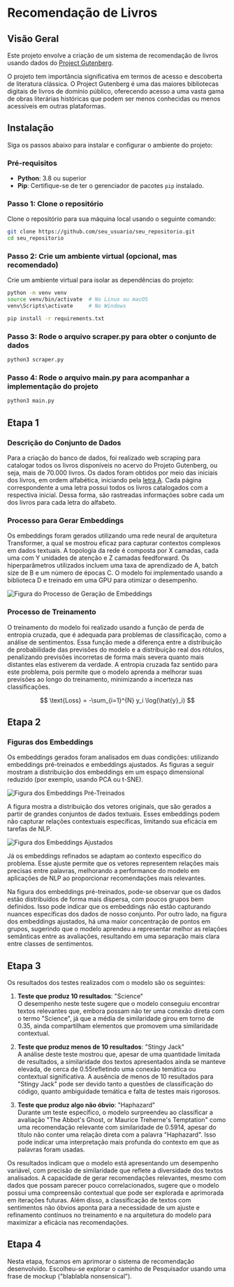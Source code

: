 # Recomendação de Livros

## Visão Geral

Este projeto envolve a criação de um sistema de recomendação de livros usando dados do [Project Gutenberg](https://www.gutenberg.org/). 

O projeto tem importância significativa em termos de acesso e descoberta de literatura clássica. O Project Gutenberg é uma das maiores bibliotecas digitais de livros de domínio público, oferecendo acesso a uma vasta gama de obras literárias históricas que podem ser menos conhecidas ou menos acessíveis em outras plataformas.

## Instalação

Siga os passos abaixo para instalar e configurar o ambiente do projeto:

### Pré-requisitos

- **Python**: 3.8 ou superior
- **Pip**: Certifique-se de ter o gerenciador de pacotes `pip` instalado.

### Passo 1: Clone o repositório

Clone o repositório para sua máquina local usando o seguinte comando:

```bash
git clone https://github.com/seu_usuario/seu_repositorio.git
cd seu_repositorio
```

### Passo 2: Crie um ambiente virtual (opcional, mas recomendado)
Crie um ambiente virtual para isolar as dependências do projeto:

```bash
python -m venv venv
source venv/bin/activate  # No Linux ou macOS
venv\Scripts\activate     # No Windows
```

```bash
pip install -r requirements.txt
```

### Passo 3: Rode o arquivo scraper.py para obter o conjunto de dados

```bash
python3 scraper.py
```

### Passo 4: Rode o arquivo main.py para acompanhar a implementação do projeto

```bash
python3 main.py
```

## Etapa 1

### Descrição do Conjunto de Dados

Para a criação do banco de dados, foi realizado web scraping para catalogar todos os livros disponíveis no acervo do Projeto Gutenberg, ou seja, mais de 70.000 livros. Os dados foram obtidos por meio das iniciais dos livros, em ordem alfabética, iniciando pela [letra A](https://www.gutenberg.org/browse/titles/a). Cada página correspondente a uma letra possui todos os livros catalogados com a respectiva inicial. Dessa forma, são rastreadas informações sobre cada um dos livros para cada letra do alfabeto.

### Processo para Gerar Embeddings

Os embeddings foram gerados utilizando uma rede neural de arquitetura Transformer, a qual se mostrou eficaz para capturar contextos complexos em dados textuais. A topologia da rede é composta por X camadas, cada uma com Y unidades de atenção e Z camadas feedforward. Os hiperparâmetros utilizados incluem uma taxa de aprendizado de A, batch size de B e um número de épocas C. O modelo foi implementado usando a biblioteca D e treinado em uma GPU para otimizar o desempenho.

![Figura do Processo de Geração de Embeddings](./img/distilbert_architecture.png)

### Processo de Treinamento

O treinamento do modelo foi realizado usando a função de perda de entropia cruzada, que é adequada para problemas de classificação, como a análise de sentimentos. Essa função mede a diferença entre a distribuição de probabilidade das previsões do modelo e a distribuição real dos rótulos, penalizando previsões incorretas de forma mais severa quanto mais distantes elas estiverem da verdade. A entropia cruzada faz sentido para este problema, pois permite que o modelo aprenda a melhorar suas previsões ao longo do treinamento, minimizando a incerteza nas classificações.

$$
\text{Loss} = -\sum_{i=1}^{N} y_i \log(\hat{y}_i)
$$

## Etapa 2

### Figuras dos Embeddings

Os embeddings gerados foram analisados em duas condições: utilizando embeddings pré-treinados e embeddings ajustados. As figuras a seguir mostram a distribuição dos embeddings em um espaço dimensional reduzido (por exemplo, usando PCA ou t-SNE).

![Figura dos Embeddings Pré-Treinados](./img/emb_originais.png)

A figura mostra a distribuição dos vetores originais, que são gerados a partir de grandes conjuntos de dados textuais. Esses embeddings podem não capturar relações contextuais específicas, limitando sua eficácia em tarefas de NLP.

![Figura dos Embeddings Ajustados](./img/emb_ajustados.png)

Já os embeddings refinados se adaptam ao contexto específico do problema. Esse ajuste permite que os vetores representem relações mais precisas entre palavras, melhorando a performance do modelo em aplicações de NLP ao proporcionar recomendações mais relevantes.

Na figura dos embeddings pré-treinados, pode-se observar que os dados estão distribuídos de forma mais dispersa, com poucos grupos bem definidos. Isso pode indicar que os embeddings não estão capturando nuances específicas dos dados de nosso conjunto. Por outro lado, na figura dos embeddings ajustados, há uma maior concentração de pontos em grupos, sugerindo que o modelo aprendeu a representar melhor as relações semânticas entre as avaliações, resultando em uma separação mais clara entre classes de sentimentos.

## Etapa 3

Os resultados dos testes realizados com o modelo são os seguintes:

1. **Teste que produz 10 resultados**: "Science"<br>
O desempenho neste teste sugere que o modelo conseguiu encontrar textos relevantes que, embora possam não ter uma conexão direta com o termo "Science", já que a média de similaridade girou em torno de 0.35, ainda compartilham elementos que promovem uma similaridade contextual.

2. **Teste que produz menos de 10 resultados**: "Stingy Jack"<br>
A análise deste teste mostrou que, apesar de uma quantidade limitada de resultados, a similaridade dos textos apresentados ainda se manteve elevada, de cerca de 0.55refletindo uma conexão temática ou contextual significativa. A ausência de menos de 10 resultados para "Stingy Jack" pode ser devido tanto a questões de classificação do código, quanto ambiguidade temática e falta de testes mais rigorosos.

3. **Teste que produz algo não óbvio**: "Haphazard"<br>
Durante um teste específico, o modelo surpreendeu ao classificar a avaliação "The Abbot's Ghost, or Maurice Treherne's Temptation" como uma recomendação relevante com similaridade de 0.5914, apesar do título não conter uma relação direta com a palavra "Haphazard". Isso pode indicar uma interpretação mais profunda do contexto em que as palavras foram usadas.

Os resultados indicam que o modelo está apresentando um desempenho variável, com precisão de similaridade que reflete a diversidade dos textos analisados. A capacidade de gerar recomendações relevantes, mesmo com dados que possam parecer pouco correlacionados, sugere que o modelo possui uma compreensão contextual que pode ser explorada e aprimorada em iterações futuras. Além disso, a classificação de textos com sentimentos não óbvios aponta para a necessidade de um ajuste e refinamento contínuos no treinamento e na arquitetura do modelo para maximizar a eficácia nas recomendações.

## Etapa 4

Nesta etapa, focamos em aprimorar o sistema de recomendação desenvolvido. Escolheu-se explorar o caminho de Pesquisador usando uma frase de mockup ("blablabla nonsensical").